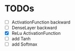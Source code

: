 # TODOs
- [ ] ActivationFunction backward
- [ ] DenseLayer backward
- [x] ReLu ActivationFunction
- [ ] add Tanh
- [ ] add Softmax
